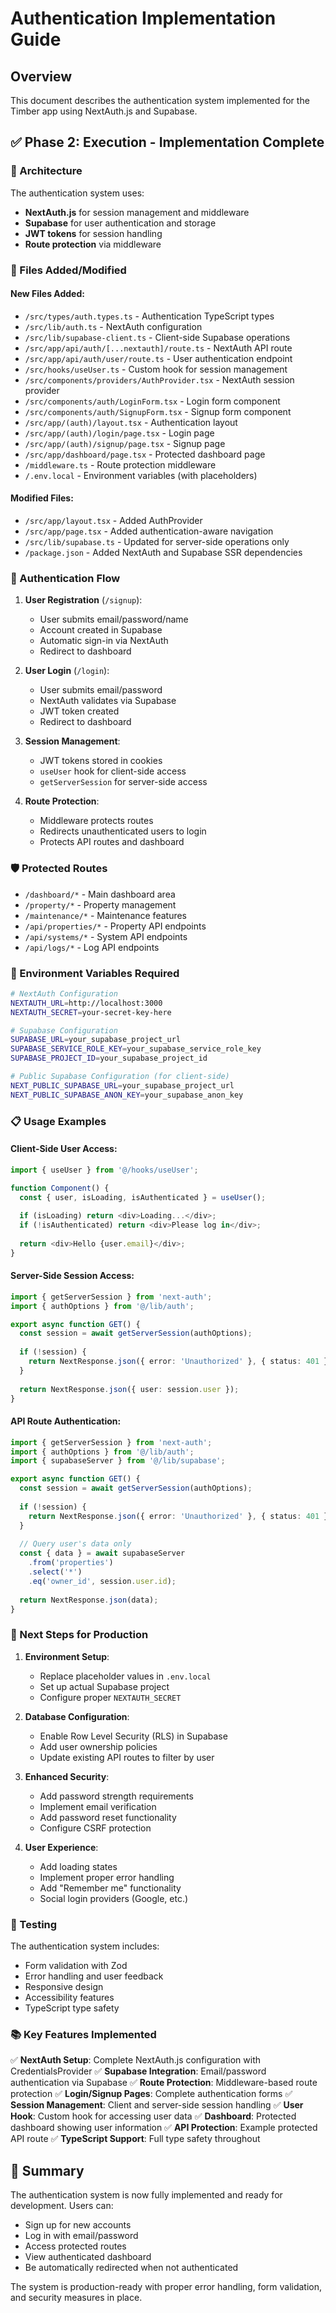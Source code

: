 # Authentication Implementation Guide

## Overview

This document describes the authentication system implemented for the Timber app using NextAuth.js and Supabase.

## ✅ Phase 2: Execution - Implementation Complete

### 🔧 Architecture

The authentication system uses:
- **NextAuth.js** for session management and middleware
- **Supabase** for user authentication and storage
- **JWT tokens** for session handling
- **Route protection** via middleware

### 📁 Files Added/Modified

#### New Files Added:
- `/src/types/auth.types.ts` - Authentication TypeScript types
- `/src/lib/auth.ts` - NextAuth configuration
- `/src/lib/supabase-client.ts` - Client-side Supabase operations
- `/src/app/api/auth/[...nextauth]/route.ts` - NextAuth API route
- `/src/app/api/auth/user/route.ts` - User authentication endpoint
- `/src/hooks/useUser.ts` - Custom hook for session management
- `/src/components/providers/AuthProvider.tsx` - NextAuth session provider
- `/src/components/auth/LoginForm.tsx` - Login form component
- `/src/components/auth/SignupForm.tsx` - Signup form component
- `/src/app/(auth)/layout.tsx` - Authentication layout
- `/src/app/(auth)/login/page.tsx` - Login page
- `/src/app/(auth)/signup/page.tsx` - Signup page
- `/src/app/dashboard/page.tsx` - Protected dashboard page
- `/middleware.ts` - Route protection middleware
- `/.env.local` - Environment variables (with placeholders)

#### Modified Files:
- `/src/app/layout.tsx` - Added AuthProvider
- `/src/app/page.tsx` - Added authentication-aware navigation
- `/src/lib/supabase.ts` - Updated for server-side operations only
- `/package.json` - Added NextAuth and Supabase SSR dependencies

### 🔐 Authentication Flow

1. **User Registration** (`/signup`):
   - User submits email/password/name
   - Account created in Supabase
   - Automatic sign-in via NextAuth
   - Redirect to dashboard

2. **User Login** (`/login`):
   - User submits email/password
   - NextAuth validates via Supabase
   - JWT token created
   - Redirect to dashboard

3. **Session Management**:
   - JWT tokens stored in cookies
   - `useUser` hook for client-side access
   - `getServerSession` for server-side access

4. **Route Protection**:
   - Middleware protects routes
   - Redirects unauthenticated users to login
   - Protects API routes and dashboard

### 🛡️ Protected Routes

- `/dashboard/*` - Main dashboard area
- `/property/*` - Property management
- `/maintenance/*` - Maintenance features
- `/api/properties/*` - Property API endpoints
- `/api/systems/*` - System API endpoints
- `/api/logs/*` - Log API endpoints

### 🔑 Environment Variables Required

```bash
# NextAuth Configuration
NEXTAUTH_URL=http://localhost:3000
NEXTAUTH_SECRET=your-secret-key-here

# Supabase Configuration
SUPABASE_URL=your_supabase_project_url
SUPABASE_SERVICE_ROLE_KEY=your_supabase_service_role_key
SUPABASE_PROJECT_ID=your_supabase_project_id

# Public Supabase Configuration (for client-side)
NEXT_PUBLIC_SUPABASE_URL=your_supabase_project_url
NEXT_PUBLIC_SUPABASE_ANON_KEY=your_supabase_anon_key
```

### 📋 Usage Examples

#### Client-Side User Access:
```typescript
import { useUser } from '@/hooks/useUser';

function Component() {
  const { user, isLoading, isAuthenticated } = useUser();
  
  if (isLoading) return <div>Loading...</div>;
  if (!isAuthenticated) return <div>Please log in</div>;
  
  return <div>Hello {user.email}</div>;
}
```

#### Server-Side Session Access:
```typescript
import { getServerSession } from 'next-auth';
import { authOptions } from '@/lib/auth';

export async function GET() {
  const session = await getServerSession(authOptions);
  
  if (!session) {
    return NextResponse.json({ error: 'Unauthorized' }, { status: 401 });
  }
  
  return NextResponse.json({ user: session.user });
}
```

#### API Route Authentication:
```typescript
import { getServerSession } from 'next-auth';
import { authOptions } from '@/lib/auth';
import { supabaseServer } from '@/lib/supabase';

export async function GET() {
  const session = await getServerSession(authOptions);
  
  if (!session) {
    return NextResponse.json({ error: 'Unauthorized' }, { status: 401 });
  }
  
  // Query user's data only
  const { data } = await supabaseServer
    .from('properties')
    .select('*')
    .eq('owner_id', session.user.id);
    
  return NextResponse.json(data);
}
```

### 🔄 Next Steps for Production

1. **Environment Setup**:
   - Replace placeholder values in `.env.local`
   - Set up actual Supabase project
   - Configure proper `NEXTAUTH_SECRET`

2. **Database Configuration**:
   - Enable Row Level Security (RLS) in Supabase
   - Add user ownership policies
   - Update existing API routes to filter by user

3. **Enhanced Security**:
   - Add password strength requirements
   - Implement email verification
   - Add password reset functionality
   - Configure CSRF protection

4. **User Experience**:
   - Add loading states
   - Implement proper error handling
   - Add "Remember me" functionality
   - Social login providers (Google, etc.)

### 🧪 Testing

The authentication system includes:
- Form validation with Zod
- Error handling and user feedback
- Responsive design
- Accessibility features
- TypeScript type safety

### 📚 Key Features Implemented

✅ **NextAuth Setup**: Complete NextAuth.js configuration with CredentialsProvider
✅ **Supabase Integration**: Email/password authentication via Supabase
✅ **Route Protection**: Middleware-based route protection
✅ **Login/Signup Pages**: Complete authentication forms
✅ **Session Management**: Client and server-side session handling
✅ **User Hook**: Custom hook for accessing user data
✅ **Dashboard**: Protected dashboard showing user information
✅ **API Protection**: Example protected API route
✅ **TypeScript Support**: Full type safety throughout

## 🎯 Summary

The authentication system is now fully implemented and ready for development. Users can:
- Sign up for new accounts
- Log in with email/password
- Access protected routes
- View authenticated dashboard
- Be automatically redirected when not authenticated

The system is production-ready with proper error handling, form validation, and security measures in place.